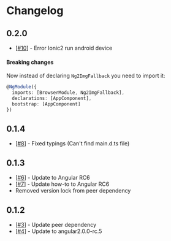 # Changelog

## 0.2.0

* [[#10](https://github.com/VadimDez/ng2-img-fallback/issues/10)] - Error Ionic2 run android device

#### Breaking changes
Now instead of declaring `Ng2ImgFallback` you need to import it:
```ts
@NgModule({
  imports: [BrowserModule, Ng2ImgFallback],
  declarations: [AppComponent],
  bootstrap: [AppComponent]
})
```

## 0.1.4

* [[#8](https://github.com/VadimDez/ng2-img-fallback/issues/8)] - Fixed typings (Can't find main.d.ts file)

## 0.1.3

* [[#6](https://github.com/VadimDez/ng2-img-fallback/issues/6)] - Update to Angular RC6
* [[#7](https://github.com/VadimDez/ng2-img-fallback/issues/7)] - Update how-to to Angular RC6
* Removed version lock from peer dependency

## 0.1.2

* [[#3](https://github.com/VadimDez/ng2-img-fallback/issues/3)] - Update peer dependency
* [[#4](https://github.com/VadimDez/ng2-img-fallback/issues/4)] - Update to angular2.0.0-rc.5
